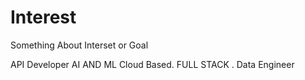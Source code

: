 # Interest
Something About Interset or Goal
<head>
API Developer
AI AND ML Cloud Based.
FULL STACK .
Data Engineer
</head>
